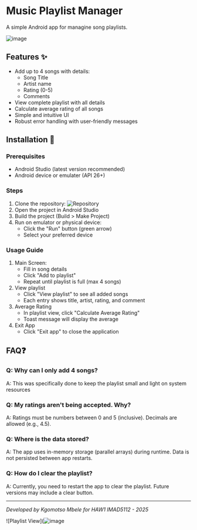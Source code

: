 # Music Playlist Manager 
A simple Android app for managine song playlists. 

![image](https://github.com/user-attachments/assets/68285451-b2eb-4c29-9645-f594df315672)

## Features ✨
- Add up to 4 songs with details:
  - Song Title
  - Artist name
  - Rating (0-5)
  - Comments
- View complete playlist with all details
- Calculate average rating of all songs
- Simple and intuitive UI
- Robust error handling with user-friendly messages


## Installation 📲
### Prerequisites
- Android Studio (latest version recommended)
- Android device or emulater (API 26+)

### Steps
1. Clone the repository: ![Repository](https://github.com/ST10467825/Practicum2025)
2. Open the project in Android Studio
3. Build the project (Build > Make Project)
4. Run on emulator or physical device:
     - Click the "Run" button (green arrow)
     - Select your preferred device


### Usage Guide
1. Main Screen:
   - Fill in song details
   - Click "Add to playlist"
   - Repeat until playlist is full (max 4 songs)
2. View playlist
   - Click "View playlist" to see all added songs
   - Each entry shows title, artist, rating, and comment
3. Average Rating
   - In playlist view, click "Calculate Average Rating"
   - Toast message will display the average
4. Exit App
   - Click "Exit app" to close the application
  
## FAQ❓
### Q: Why can I only add 4 songs?
A: This was specifically done to keep the playlist small and light on system resources

### Q: My ratings aren't being accepted. Why?
A: Ratings must be numbers between 0 and 5 (inclusive). Decimals are allowed (e.g., 4.5).

### Q: Where is the data stored?
A: The app uses in-memory storage (parallel arrays) during runtime. Data is not persisted between app restarts.

### Q: How do I clear the playlist? 
A: Currently, you need to restart the app to clear the playlist. Future versions may include a clear button.

------------------------------------------------------------------------------------------------------------

*Developed by Kgomotso Mbele for HAW1 IMAD5112 - 2025*


![Playlist View](![image](https://github.com/user-attachments/assets/07850d39-dd50-43b1-a50f-9dc96b473c85)

